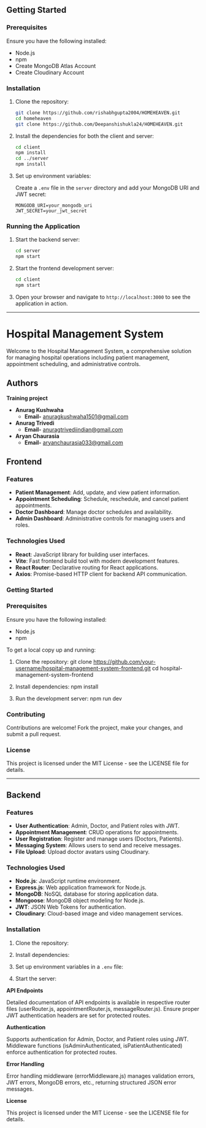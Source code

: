 ## Getting Started

### Prerequisites

Ensure you have the following installed:

- Node.js
- npm 
-  Create MongoDB Atlas Account
- Create Cloudinary Account

### Installation

1. Clone the repository:
   ```bash
   git clone https://github.com/rishabhgupta2004/HOMEHEAVEN.git
   cd homeheaven
   git clone https://github.com/Deepanshishukla24/HOMEHEAVEN.git
   ```

2. Install the dependencies for both the client and server:
   ```bash
   cd client
   npm install
   cd ../server
   npm install
   ```

3. Set up environment variables:

   Create a `.env` file in the `server` directory and add your MongoDB URI and JWT secret:

   ```plaintext
   MONGODB_URI=your_mongodb_uri
   JWT_SECRET=your_jwt_secret
   ```


### Running the Application

1. Start the backend server:
   ```bash
   cd server
   npm start
   ```

2. Start the frontend development server:
   ```bash
   cd client
   npm start
   ```

3. Open your browser and navigate to `http://localhost:3000` to see the application in action.




---

# Hospital Management System

Welcome to the Hospital Management System, a comprehensive solution for managing hospital operations including patient management, appointment scheduling, and administrative controls.

## Authors
   **Training project**

- **Anurag Kushwaha**
  - **Email-** anuragkushwaha1501@gmail.com
- **Anurag Trivedi**
  - **Email-** anuragtrivediindian@gmail.com
- **Aryan Chaurasia**
  - **Email-** aryanchaurasia033@gmail.com

## Frontend

### Features

- **Patient Management**: Add, update, and view patient information.
- **Appointment Scheduling**: Schedule, reschedule, and cancel patient appointments.
- **Doctor Dashboard**: Manage doctor schedules and availability.
- **Admin Dashboard**: Administrative controls for managing users and roles.

### Technologies Used

- **React**: JavaScript library for building user interfaces.
- **Vite**: Fast frontend build tool with modern development features.
- **React Router**: Declarative routing for React applications.
- **Axios**: Promise-based HTTP client for backend API communication.

### Getting Started

### Prerequisites

Ensure you have the following installed:

- Node.js
- npm 


To get a local copy up and running:

1. Clone the repository:
git clone https://github.com/your-username/hospital-management-system-frontend.git
cd hospital-management-system-frontend

2. Install dependencies:
npm install

3. Run the development server:
npm run dev


### Contributing

Contributions are welcome! Fork the project, make your changes, and submit a pull request.

### License

This project is licensed under the MIT License - see the LICENSE file for details.

---

## Backend

### Features

- **User Authentication**: Admin, Doctor, and Patient roles with JWT.
- **Appointment Management**: CRUD operations for appointments.
- **User Registration**: Register and manage users (Doctors, Patients).
- **Messaging System**: Allows users to send and receive messages.
- **File Upload**: Upload doctor avatars using Cloudinary.

### Technologies Used

- **Node.js**: JavaScript runtime environment.
- **Express.js**: Web application framework for Node.js.
- **MongoDB**: NoSQL database for storing application data.
- **Mongoose**: MongoDB object modeling for Node.js.
- **JWT**: JSON Web Tokens for authentication.
- **Cloudinary**: Cloud-based image and video management services.

### Installation

1. Clone the repository:

2. Install dependencies:

3. Set up environment variables in a `.env` file:

4. Start the server:

**API Endpoints**

Detailed documentation of API endpoints is available in respective router files (userRouter.js, appointmentRouter.js, messageRouter.js). Ensure proper JWT authentication headers are set for protected routes.

**Authentication**

Supports authentication for Admin, Doctor, and Patient roles using JWT. Middleware functions (isAdminAuthenticated, isPatientAuthenticated) enforce authentication for protected routes.

**Error Handling**

Error handling middleware (errorMiddleware.js) manages validation errors, JWT errors, MongoDB errors, etc., returning structured JSON error messages.


**License**

This project is licensed under the MIT License - see the LICENSE file for details.


